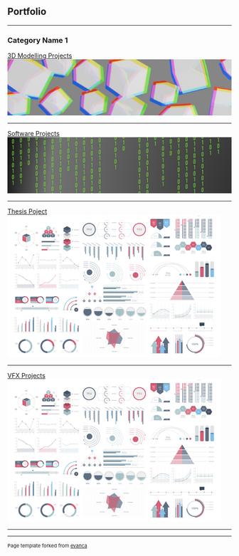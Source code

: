 ## Portfolio

---

### Category Name 1 

[3D Modelling Projects](/3dmproj.html)
<img src="images/3dmod cover.jpg?raw=true"/>

---
[Software Projects](/swproj.md)
<img src="images/software.jpg?raw=true"/>

---
[Thesis Poject](http://example.com/)
<img src="images/dummy_thumbnail.jpg?raw=true"/>

---
[VFX Projects](http://example.com/)
<img src="images/dummy_thumbnail.jpg?raw=true"/>

---





---
<p style="font-size:11px">Page template forked from <a href="https://github.com/evanca/quick-portfolio">evanca</a></p>
<!-- Remove above link if you don't want to attibute -->
